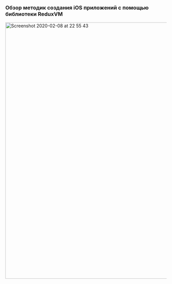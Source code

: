 ### Обзор методик создания iOS приложений с помощью библиотеки ReduxVM

<img width="800" alt="Screenshot 2020-02-08 at 22 55 43" src="https://user-images.githubusercontent.com/4235844/98244789-0b8d8b80-1f81-11eb-9f9b-7a07254bfe7e.jpeg">
